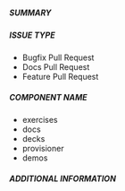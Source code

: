 <!-- PLEASE SUBMIT YOUR PULL REQUEST TO THE `devel` BRANCH AS OUTLINED IN [THE DOCS](https://github.com/ansible/workshops/blob/master/docs/contribute.md#create-a-pull-requests) -->

##### SUMMARY
<!--- Describe the change below, including rationale and design decisions -->

<!--- HINT: Include "Fixes #nnn" if you are fixing an existing issue -->

##### ISSUE TYPE
<!--- Pick one below and delete the rest -->
- Bugfix Pull Request
- Docs Pull Request
- Feature Pull Request

##### COMPONENT NAME
<!--- Pick one below and delete the rest -->
- exercises
- docs
- decks
- provisioner
- demos

##### ADDITIONAL INFORMATION
<!--- Include additional information to help people understand the change here -->
<!--- A step-by-step reproduction of the problem is helpful if there is no related issue -->

<!--- Paste verbatim command output below, e.g. before and after your change -->
```paste below

```
